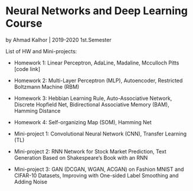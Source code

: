 # Neural Networks and Deep Learning Course
by Ahmad Kalhor | 2019-2020 1st.Semester

List of HW and Mini-projects:

* Homework 1: Linear Perceptron, AdaLine, Madaline, Mcculloch Pitts [code link]
* Homework 2: Multi-Layer Perceptron (MLP), Autoencoder, Restricted Boltzmann Machine (RBM)
* Homework 3: Hebbian Learning Rule, Auto-Associative Network, Discrete Hopfield Net, Bidirectional Associative Memory (BAM), Hamming Distance
* Homework 4: Self-organizing Map (SOM), Hamming Net

* Mini-project 1: Convolutional Neural Network (CNN), Transfer Learning (TL)
* Mini-project 2: RNN Network for Stock Market Prediction, Text Generation Based on Shakespeare’s Book with an RNN
* Mini-project 3: GAN (DCGAN, WGAN, ACGAN) on Fashion MNIST and CIFAR-10 Datasets, Improving with One-sided Label Smoothing and Adding Noise
